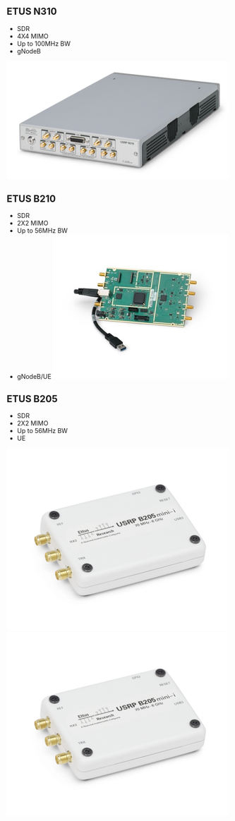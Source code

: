 <!-- TITLE: Sd Rs -->
<!-- SUBTITLE: A quick summary of Sd Rs -->

## ETUS N310
- SDR
- 4X4 MIMO
- Up to 100MHz BW
- gNodeB

![Etus N 310](/uploads/images-radio-equipment/etus-n-310.png "Etus N 310")
## ETUS B210
- SDR
- 2X2 MIMO
- Up to 56MHz BW
- gNodeB/UE
![Etus B 210](/uploads/images-radio-equipment/etus-b-210.jpg "Etus B 210")

## ETUS B205
- SDR
- 2X2 MIMO
- Up to 56MHz BW
- UE

![B 205 Mini I Top Large 2](/uploads/images-radio-equipment/b-205-mini-i-top-large-2.jpg "B 205 Mini I Top Large 2")
<img src="/uploads/images-radio-equipment/b-205-mini-i-top-large-2.jpg" width="800">